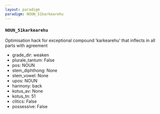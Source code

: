 ```yaml
---
layout: paradigm
paradigm: NOUN_51karkearehu
---
```

### ` NOUN_51karkearehu `

Optimisation hack for exceptional compound ’karkearehu’ that inflects in all parts with agreement
* grade_dir: weaken
* plurale_tantum: False
* pos: NOUN
* stem_diphthong: None
* stem_vowel: None
* upos: NOUN
* harmony: back
* kotus_av: None
* kotus_tn: 51
* clitics: False
* possessive: False
